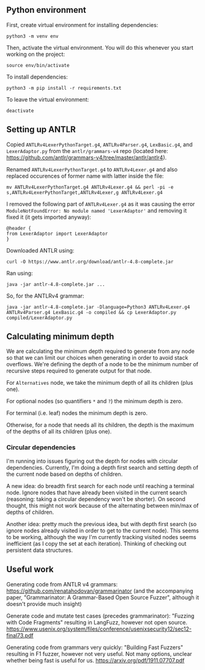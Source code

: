 ## Python environment

First, create virtual environment for installing dependencies:

```
python3 -m venv env
```

Then, activate the virtual environment. You will do this whenever you start working on the project:

```
source env/bin/activate
```

To install dependencies:

```
python3 -m pip install -r requirements.txt
```


To leave the virtual environment:

```
deactivate
```

## Setting up ANTLR

Copied `ANTLRv4LexerPythonTarget.g4`, `ANTLRv4Parser.g4`, `LexBasic.g4`, and `LexerAdaptor.py` from the `antlr/grammars-v4` repo (located here: https://github.com/antlr/grammars-v4/tree/master/antlr/antlr4).

Renamed `ANTLRv4LexerPythonTarget.g4` to `ANTLRv4Lexer.g4` and also replaced occurences of former name with latter inside the file:

```
mv ANTLRv4LexerPythonTarget.g4 ANTLRv4Lexer.g4 && perl -pi -e s,ANTLRv4LexerPythonTarget,ANTLRv4Lexer,g ANTLRv4Lexer.g4
```

I removed the following part of `ANTLRv4Lexer.g4` as it was causing the error `ModuleNotFoundError: No module named 'LexerAdaptor'` and removing it fixed it (it gets imported anyway):

```
@header {
from LexerAdaptor import LexerAdaptor
}
```

Downloaded ANTLR using:

```
curl -O https://www.antlr.org/download/antlr-4.8-complete.jar
```

Ran using:

```
java -jar antlr-4.8-complete.jar ...
```

So, for the ANTLRv4 grammar:

```
java -jar antlr-4.8-complete.jar -Dlanguage=Python3 ANTLRv4Lexer.g4 ANTLRv4Parser.g4 LexBasic.g4 -o compiled && cp LexerAdaptor.py compiled/LexerAdaptor.py
```

## Calculating minimum depth

We are calculating the minimum depth required to generate from any node so that we can limit our choices when generating in order to avoid stack overflows. We're defining the depth of a node to be the minimum number of recursive steps required to generate output for that node.

For `Alternatives` node, we take the minimum depth of all its children (plus one).

For optional nodes (so quantifiers `*` and `?`) the minimum depth is zero.

For terminal (i.e. leaf) nodes the minimum depth is zero.

Otherwise, for a node that needs all its children, the depth is the maximum of the depths of all its children (plus one).

### Circular dependencies

I'm running into issues figuring out the depth for nodes with circular dependencies. Currently, I'm doing a depth first search and setting depth of the current node based on depths of children.

A new idea: do breadth first search for each node until reaching a terminal node. Ignore nodes that have already been visited in the current search (reasoning: taking a circular dependency won't be shorter). On second thought, this might not work because of the alternating between min/max of depths of children.

Another idea: pretty much the previous idea, but with depth first search (so ignore nodes already visited in order to get to the current node). This seems to be working, although the way I'm currently tracking visited nodes seems inefficient (as I copy the set at each iteration). Thinking of checking out persistent data structures.

## Useful work

Generating code from ANTLR v4 grammars:
https://github.com/renatahodovan/grammarinator
(and the accompanying paper, "Grammarinator: A Grammar-Based Open Source Fuzzer", although it doesn't provide much insight)

Generate code and mutate test cases (precedes grammarinator):
"Fuzzing with Code Fragments" resulting in LangFuzz, however not open source.
https://www.usenix.org/system/files/conference/usenixsecurity12/sec12-final73.pdf

Generating code from grammars very quickly:
"Building Fast Fuzzers" resulting in F1 fuzzer, however not very useful. Not many options, unclear whether being fast is useful for us.
https://arxiv.org/pdf/1911.07707.pdf